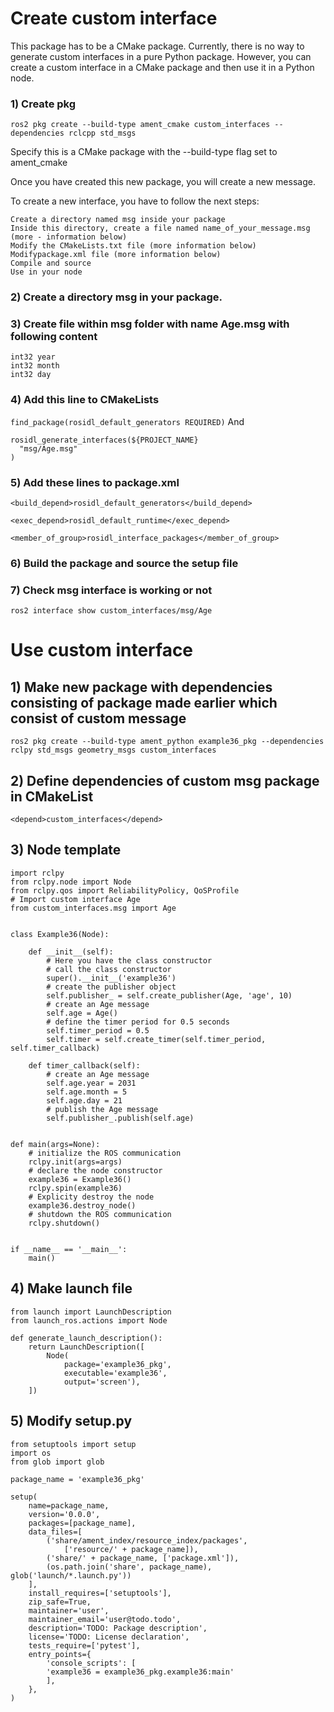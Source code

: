 # Create custom interface #
This package has to be a CMake package. Currently, there is no way to generate custom interfaces in a pure Python package.
However, you can create a custom interface in a CMake package and then use it in a Python node.
### 1) Create pkg ###
```ros2 pkg create --build-type ament_cmake custom_interfaces --dependencies rclcpp std_msgs```

Specify this is a CMake package with the --build-type flag set to ament_cmake


Once you have created this new package, you will create a new message.

To create a new interface, you have to follow the next steps:

    Create a directory named msg inside your package
    Inside this directory, create a file named name_of_your_message.msg (more - information below)
    Modify the CMakeLists.txt file (more information below)
    Modifypackage.xml file (more information below)
    Compile and source
    Use in your node


### 2) Create a directory msg in your package.  ###
### 3) Create file within msg folder with name Age.msg with following content ###
```
int32 year
int32 month
int32 day
```

### 4) Add this line to CMakeLists ###
```find_package(rosidl_default_generators REQUIRED)```
And
```
rosidl_generate_interfaces(${PROJECT_NAME}
  "msg/Age.msg"
)
```

### 5) Add these lines to package.xml ###
```
<build_depend>rosidl_default_generators</build_depend>

<exec_depend>rosidl_default_runtime</exec_depend>

<member_of_group>rosidl_interface_packages</member_of_group>
```

### 6) Build the package and source the setup file ###

### 7) Check msg interface is working or not ###
```ros2 interface show custom_interfaces/msg/Age```

# Use custom interface #
## 1) Make new package with dependencies consisting of package made earlier which consist of custom message ##
```ros2 pkg create --build-type ament_python example36_pkg --dependencies rclpy std_msgs geometry_msgs custom_interfaces```

## 2) Define dependencies of custom msg package in CMakeList ##
```<depend>custom_interfaces</depend>```

## 3) Node template ##
```
import rclpy
from rclpy.node import Node
from rclpy.qos import ReliabilityPolicy, QoSProfile
# Import custom interface Age
from custom_interfaces.msg import Age


class Example36(Node):

    def __init__(self):
        # Here you have the class constructor
        # call the class constructor
        super().__init__('example36')
        # create the publisher object
        self.publisher_ = self.create_publisher(Age, 'age', 10)
        # create an Age message
        self.age = Age()
        # define the timer period for 0.5 seconds
        self.timer_period = 0.5
        self.timer = self.create_timer(self.timer_period, self.timer_callback)

    def timer_callback(self):
        # create an Age message
        self.age.year = 2031
        self.age.month = 5
        self.age.day = 21
        # publish the Age message
        self.publisher_.publish(self.age)


def main(args=None):
    # initialize the ROS communication
    rclpy.init(args=args)
    # declare the node constructor
    example36 = Example36()
    rclpy.spin(example36)
    # Explicity destroy the node
    example36.destroy_node()
    # shutdown the ROS communication
    rclpy.shutdown()


if __name__ == '__main__':
    main()
```
## 4) Make launch file ##
```
from launch import LaunchDescription
from launch_ros.actions import Node

def generate_launch_description():
    return LaunchDescription([
        Node(
            package='example36_pkg',
            executable='example36',
            output='screen'),
    ])
```
## 5) Modify setup.py ##
```
from setuptools import setup
import os
from glob import glob

package_name = 'example36_pkg'

setup(
    name=package_name,
    version='0.0.0',
    packages=[package_name],
    data_files=[
        ('share/ament_index/resource_index/packages',
            ['resource/' + package_name]),
        ('share/' + package_name, ['package.xml']),
        (os.path.join('share', package_name), glob('launch/*.launch.py'))
    ],
    install_requires=['setuptools'],
    zip_safe=True,
    maintainer='user',
    maintainer_email='user@todo.todo',
    description='TODO: Package description',
    license='TODO: License declaration',
    tests_require=['pytest'],
    entry_points={
        'console_scripts': [
        'example36 = example36_pkg.example36:main'
        ],
    },
)
```


